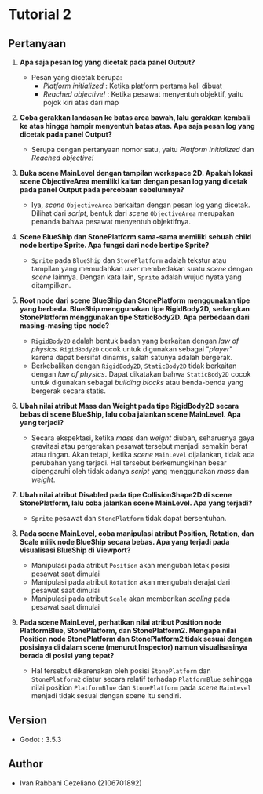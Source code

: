 # Tutorial 2

## Pertanyaan
1. **Apa saja pesan log yang dicetak pada panel Output?**
    * Pesan yang dicetak berupa:    
        * *Platform initialized*  : Ketika platform pertama kali dibuat
        * *Reached objective!*    : Ketika pesawat menyentuh objektif, yaitu pojok kiri atas dari map

2. **Coba gerakkan landasan ke batas area bawah, lalu gerakkan kembali ke atas hingga hampir menyentuh batas atas. Apa saja pesan log yang dicetak pada panel Output?**
    * Serupa dengan pertanyaan nomor satu, yaitu *Platform initialized* dan *Reached objective!*

3. **Buka scene MainLevel dengan tampilan workspace 2D. Apakah lokasi scene ObjectiveArea memiliki kaitan dengan pesan log yang dicetak pada panel Output pada percobaan sebelumnya?**
    * Iya, *scene* `ObjectiveArea` berkaitan dengan pesan log yang dicetak. Dilihat dari *script*, bentuk dari *scene* `ObjectiveArea` merupakan penanda bahwa pesawat menyentuh objektifnya. 

4. **Scene BlueShip dan StonePlatform sama-sama memiliki sebuah child node bertipe Sprite. Apa fungsi dari node bertipe Sprite?**
    * `Sprite` pada `BlueShip` dan `StonePlatform` adalah tekstur atau tampilan yang memudahkan *user* membedakan suatu *scene* dengan *scene* lainnya. Dengan kata lain, `Sprite` adalah wujud nyata yang ditampilkan.

5. **Root node dari scene BlueShip dan StonePlatform menggunakan tipe yang berbeda. BlueShip menggunakan tipe RigidBody2D, sedangkan StonePlatform menggunakan tipe StaticBody2D. Apa perbedaan dari masing-masing tipe node?**
    * `RigidBody2D` adalah bentuk badan yang berkaitan dengan *law of physics*. `RigidBody2D` cocok untuk digunakan sebagai "*player*" karena dapat bersifat dinamis, salah satunya adalah bergerak.
    * Berkebalikan dengan `RigidBody2D`, `StaticBody2D` tidak berkaitan dengan *law of physics*. Dapat dikatakan bahwa `StaticBody2D` cocok untuk digunakan sebagai *building blocks* atau benda-benda yang bergerak secara statis.

6. **Ubah nilai atribut Mass dan Weight pada tipe RigidBody2D secara bebas di scene BlueShip, lalu coba jalankan scene MainLevel. Apa yang terjadi?**
    * Secara ekspektasi, ketika *mass* dan *weight* diubah, seharusnya gaya gravitasi atau pergerakan pesawat tersebut menjadi semakin berat atau ringan. Akan tetapi, ketika *scene* `MainLevel` dijalankan, tidak ada perubahan yang terjadi. Hal tersebut berkemungkinan besar dipengaruhi oleh tidak adanya *script* yang menggunakan *mass* dan *weight*.

7. **Ubah nilai atribut Disabled pada tipe CollisionShape2D di scene StonePlatform, lalu coba jalankan scene MainLevel. Apa yang terjadi?**
    * `Sprite` pesawat dan `StonePlatform` tidak dapat bersentuhan.

8. **Pada scene MainLevel, coba manipulasi atribut Position, Rotation, dan Scale milik node BlueShip secara bebas. Apa yang terjadi pada visualisasi BlueShip di Viewport?**
    * Manipulasi pada atribut `Position` akan mengubah letak posisi pesawat saat dimulai
    * Manipulasi pada atribut `Rotation` akan mengubah derajat dari pesawat saat dimulai
    * Manipulasi pada atribut `Scale` akan memberikan *scaling* pada pesawat saat dimulai

9. **Pada scene MainLevel, perhatikan nilai atribut Position node PlatformBlue, StonePlatform, dan StonePlatform2. Mengapa nilai Position node StonePlatform dan StonePlatform2 tidak sesuai dengan posisinya di dalam scene (menurut Inspector) namun visualisasinya berada di posisi yang tepat?**
    * Hal tersebut dikarenakan oleh posisi `StonePlatform` dan `StonePlatform2` diatur secara relatif terhadap `PlatformBlue` sehingga nilai position `PlatformBlue` dan `StonePlatform` pada *scene* `MainLevel` menjadi tidak sesuai dengan scene itu sendiri.

## Version
* Godot : 3.5.3

## Author 
* Ivan Rabbani Cezeliano (2106701892)